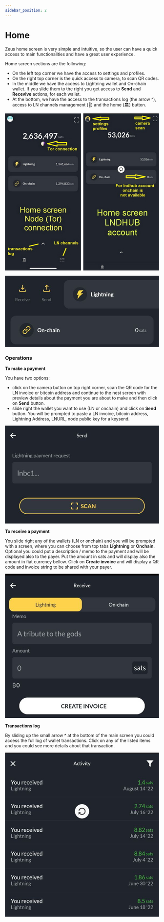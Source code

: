 ```yaml
---
sidebar_position: 2
---
```


# Home
Zeus home screen is very simple and intuitive, so the user can have a quick access to main functionalities and have a great user experience.

Home screen sections are the following:
- On the left top corner we have the access to settings and profiles.
- On the right top corner is the quick access to camera, to scan QR codes.
- In the middle we have the access to Lightning wallet and On-chain wallet. If you slide them to the right you get access to **Send** and **Recevive** actions, for each wallet.
- At the bottom, we have the access to the transactions log (the arrow ^), access to LN channels management (🧮) and the home (🏛) button.

![Zeus Home Screen examples](../../../static/img/zeus-home-examples.jpg)

![Zeus wallet slide](../../../static/img/zeus-send-receive.jpg)

### Operations
**To make a payment**

You have two options:
- click on the camera button on top right corner, scan the QR code for the LN invoice or bitcoin address and continue to the nest screen with preview details about the payment you are about to make and then click on **Send** button.
- slide right the wallet you want to use (LN or onchain) and click on **Send** button. You will be prompted to paste a LN invoice, bitcoin address, Lightning Address, LNURL, node public key for a keysend.

![Zeus send payment](../../../static/img/zeus-send.jpg)

**To receive a payment**

You slide right any of the wallets (LN or onchain) and you will be prompted with a screen, where you can choose from top tabs **Lightning** or **Onchain**. Optional you could put a description / memo to the payment and will be displayed also to the payer. Put the amount in sats and will display also the amount in fiat currency bellow. Click on **Create invoice** and will display a QR code and invoice string to be shared with your payer.

![Zeus receive payment](../../../static/img/zeus-receive.jpg)

**Transactions log**

By sliding up the small arrow **^** at the bottom of the main screen you could access the full log of wallet transactions. Click on any of the listed items and you could see more details about that transaction.

![Zeus transactions log](../../../static/img/zeus-txs.jpg)
